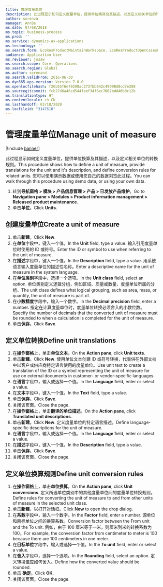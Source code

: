 ```yaml
---
title: 管理度量单位
description: 此过程显示如何定义度量单位，提供单位换算及其描述，以及定义相关单位的转换规则。
author: sorenva
manager: AnnBe
ms.date: 07/08/2018
ms.topic: business-process
ms.prod: ''
ms.service: dynamics-ax-applications
ms.technology: ''
ms.search.form: EcoResProductMaintainWorkspace, EcoResProductOpenCasesFormPart, UnitOfMeasure, UnitOfMeasureReportingTranslation, UnitOfMeasureTranslation, UnitOfMeasureConversion, UnitOfMeasureConversionEditOrCreate, UnitOfMeasureLookup
audience: Application User
ms.reviewer: josaw
ms.search.scope: Core, Operations
ms.search.region: Global
ms.author: sorenand
ms.search.validFrom: 2016-06-30
ms.dyn365.ops.version: Version 7.0.0
ms.openlocfilehash: f26b55f6e79200ac273fbb642c49998d8cd7e388
ms.sourcegitcommit: fcb27d6a46cd544feef34f6ec7607bdd46b0c12b
ms.translationtype: HT
ms.contentlocale: zh-CN
ms.lasthandoff: 03/18/2020
ms.locfileid: "3147610"
---
```

# <a name="manage-unit-of-measure"></a><span data-ttu-id="12ed2-103">管理度量单位</span><span class="sxs-lookup"><span data-stu-id="12ed2-103">Manage unit of measure</span></span>

[!include [banner](../../includes/banner.md)]

<span data-ttu-id="12ed2-104">此过程显示如何定义度量单位，提供单位换算及其描述，以及定义相关单位的转换规则。</span><span class="sxs-lookup"><span data-stu-id="12ed2-104">This procedure shows how to define a unit of measure, provide translations for the unit and it's description, and define conversion rules for related units.</span></span> <span data-ttu-id="12ed2-105">您可以使用演示数据或使用您自己的数据浏览此过程。</span><span class="sxs-lookup"><span data-stu-id="12ed2-105">You can walk through this procedure using demo data, or using your own data.</span></span>

1. <span data-ttu-id="12ed2-106">转到**导航窗格 > 模块 > 产品信息管理 > 产品 > 已发放产品维护**。</span><span class="sxs-lookup"><span data-stu-id="12ed2-106">Go to **Navigation pane > Modules > Product information management > Released product maintenance**.</span></span>
2. <span data-ttu-id="12ed2-107">单击**单位**。</span><span class="sxs-lookup"><span data-stu-id="12ed2-107">Click **Units**.</span></span>

## <a name="create-a-unit-of-measure"></a><span data-ttu-id="12ed2-108">创建度量单位</span><span class="sxs-lookup"><span data-stu-id="12ed2-108">Create a unit of measure</span></span>
1. <span data-ttu-id="12ed2-109">单击**新建**。</span><span class="sxs-lookup"><span data-stu-id="12ed2-109">Click **New**.</span></span>
2. <span data-ttu-id="12ed2-110">在**单位**字段中，键入一个值。</span><span class="sxs-lookup"><span data-stu-id="12ed2-110">In the **Unit** field, type a value.</span></span> <span data-ttu-id="12ed2-111">输入引用度量单位时使用的 ID 或符号。</span><span class="sxs-lookup"><span data-stu-id="12ed2-111">Enter the ID or symbol to use when referring to the unit of measure.</span></span>  
3. <span data-ttu-id="12ed2-112">在**描述**字段中，键入一个值。</span><span class="sxs-lookup"><span data-stu-id="12ed2-112">In the **Description** field, type a value.</span></span> <span data-ttu-id="12ed2-113">用系统语言输入度量单位的描述性名称。</span><span class="sxs-lookup"><span data-stu-id="12ed2-113">Enter a descriptive name for the unit of measure in the system language.</span></span>  
4. <span data-ttu-id="12ed2-114">在**单位类别**字段中，选择一个选项。</span><span class="sxs-lookup"><span data-stu-id="12ed2-114">In the **Unit class** field, select an option.</span></span> <span data-ttu-id="12ed2-115">单位类别定义逻辑分组，例如区域、质量或数量、度量单位所属的分组。</span><span class="sxs-lookup"><span data-stu-id="12ed2-115">The unit class defines what logical grouping, such as area, mass, or quantity, the unit of measure is part of.</span></span>  
5. <span data-ttu-id="12ed2-116">在**小数精度**字段中，输入一个数字。</span><span class="sxs-lookup"><span data-stu-id="12ed2-116">In the **Decimal precision** field, enter a number.</span></span> <span data-ttu-id="12ed2-117">指定在计算度量单位时，度量单位转换必须舍入的小数位数。</span><span class="sxs-lookup"><span data-stu-id="12ed2-117">Specify the number of decimals that the converted unit of measure must be rounded to when a calculation is completed for the unit of measure.</span></span>  
6. <span data-ttu-id="12ed2-118">单击**保存**。</span><span class="sxs-lookup"><span data-stu-id="12ed2-118">Click **Save**.</span></span>

## <a name="define-unit-translations"></a><span data-ttu-id="12ed2-119">定义单位转换</span><span class="sxs-lookup"><span data-stu-id="12ed2-119">Define unit translations</span></span>
1. <span data-ttu-id="12ed2-120">在**操作窗格**上，单击**单位文本**。</span><span class="sxs-lookup"><span data-stu-id="12ed2-120">On the **Action pane**, click **Unit texts**.</span></span>
2. <span data-ttu-id="12ed2-121">单击**新建**。</span><span class="sxs-lookup"><span data-stu-id="12ed2-121">Click **New**.</span></span> <span data-ttu-id="12ed2-122">使用单位文本创建 ID 或符号转换，代表供在外部文档中以客户或供应商特定语言使用的度量单位。</span><span class="sxs-lookup"><span data-stu-id="12ed2-122">Use unit text to create a translation of the ID or a symbol representing the unit of measure for use on external documents in customer- or vendor-specific languages.</span></span>  
3. <span data-ttu-id="12ed2-123">在**语言**字段中，输入或选择一个值。</span><span class="sxs-lookup"><span data-stu-id="12ed2-123">In the **Language** field, enter or select a value.</span></span>
4. <span data-ttu-id="12ed2-124">在**文本**字段中，键入一个值。</span><span class="sxs-lookup"><span data-stu-id="12ed2-124">In the **Text** field, type a value.</span></span>
5. <span data-ttu-id="12ed2-125">单击**保存**。</span><span class="sxs-lookup"><span data-stu-id="12ed2-125">Click **Save**.</span></span>
6. <span data-ttu-id="12ed2-126">关闭该页面。</span><span class="sxs-lookup"><span data-stu-id="12ed2-126">Close the page.</span></span>
7. <span data-ttu-id="12ed2-127">在**操作窗格**上，单击**翻译的单位描述**。</span><span class="sxs-lookup"><span data-stu-id="12ed2-127">On the **Action pane**, click **Translated unit descriptions**.</span></span>
8. <span data-ttu-id="12ed2-128">单击**新建**。</span><span class="sxs-lookup"><span data-stu-id="12ed2-128">Click **New**.</span></span> <span data-ttu-id="12ed2-129">定义度量单位的特定语言描述。</span><span class="sxs-lookup"><span data-stu-id="12ed2-129">Define language-specific descriptions for the unit of measure.</span></span>  
9. <span data-ttu-id="12ed2-130">在**语言**字段中，输入或选择一个值。</span><span class="sxs-lookup"><span data-stu-id="12ed2-130">In the **Language** field, enter or select a value.</span></span>
10. <span data-ttu-id="12ed2-131">在**描述**字段中，键入一个值。</span><span class="sxs-lookup"><span data-stu-id="12ed2-131">In the **Description** field, type a value.</span></span>
11. <span data-ttu-id="12ed2-132">单击**保存**。</span><span class="sxs-lookup"><span data-stu-id="12ed2-132">Click **Save**.</span></span>
12. <span data-ttu-id="12ed2-133">关闭该页面。</span><span class="sxs-lookup"><span data-stu-id="12ed2-133">Close the page.</span></span>

## <a name="define-unit-conversion-rules"></a><span data-ttu-id="12ed2-134">定义单位换算规则</span><span class="sxs-lookup"><span data-stu-id="12ed2-134">Define unit conversion rules</span></span>
1. <span data-ttu-id="12ed2-135">在**操作窗格**上，单击**单位换算**。</span><span class="sxs-lookup"><span data-stu-id="12ed2-135">On the **Action pane**, click **Unit conversions**.</span></span> <span data-ttu-id="12ed2-136">定义所选单位类别中的其他度量单位间的度量单位转换规则。</span><span class="sxs-lookup"><span data-stu-id="12ed2-136">Define rules for converting the unit of measure to and from other units of measure in the selected unit class.</span></span>  
2. <span data-ttu-id="12ed2-137">单击**新建**，以打开对话框。</span><span class="sxs-lookup"><span data-stu-id="12ed2-137">Click **New** to open the drop dialog.</span></span>
3. <span data-ttu-id="12ed2-138">在**系数**字段中，输入一个数字。</span><span class="sxs-lookup"><span data-stu-id="12ed2-138">In the **Factor** field, enter a number.</span></span> <span data-ttu-id="12ed2-139">源单位和目标单位之间的换算系数。</span><span class="sxs-lookup"><span data-stu-id="12ed2-139">Conversion factor between the From unit and the To unit.</span></span> <span data-ttu-id="12ed2-140">例如，由于 100 厘米等于一米，则厘米到米的转换系数为 100。</span><span class="sxs-lookup"><span data-stu-id="12ed2-140">For example, the conversion factor from centimeter to meter is 100 because there are 100 centimeters in one meter.</span></span>  
4. <span data-ttu-id="12ed2-141">在**目标单位**字段中，输入或选择一个值。</span><span class="sxs-lookup"><span data-stu-id="12ed2-141">In the **To unit** field, enter or select a value.</span></span>
5. <span data-ttu-id="12ed2-142">在**舍入**字段中，选择一个选项。</span><span class="sxs-lookup"><span data-stu-id="12ed2-142">In the **Rounding** field, select an option.</span></span> <span data-ttu-id="12ed2-143">定义转换值应如何舍入。</span><span class="sxs-lookup"><span data-stu-id="12ed2-143">Define how the converted value should be rounded.</span></span>  
6. <span data-ttu-id="12ed2-144">单击 **确定**。</span><span class="sxs-lookup"><span data-stu-id="12ed2-144">Click **OK**.</span></span>
7. <span data-ttu-id="12ed2-145">关闭该页面。</span><span class="sxs-lookup"><span data-stu-id="12ed2-145">Close the page.</span></span>

